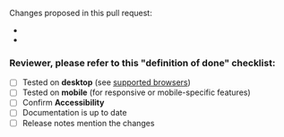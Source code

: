 Changes proposed in this pull request:

*
*

### Reviewer, please refer to this "definition of done" checklist:

* [ ] Tested on **desktop** (see [supported browsers](https://www.lightningdesignsystem.com/faq/#what-browsers-are-supported))
* [ ] Tested on **mobile** (for responsive or mobile-specific features)
* [ ] Confirm **Accessibility**
* [ ] Documentation is up to date
* [ ] Release notes mention the changes
